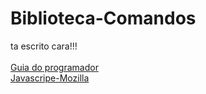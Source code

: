 # Biblioteca-Comandos
ta escrito cara!!!
<br>
<br>
<a href='https://books.google.com.br/books?id=BB9WDQAAQBAJ&lpg=PA4&hl=pt-BR&pg=PA11#v=twopage&q&f=false'> Guia do programador </a>
<br>
<a href='https://developer.mozilla.org/pt-BR/docs/Learn/JavaScript'> Javascripe-Mozilla </a>
